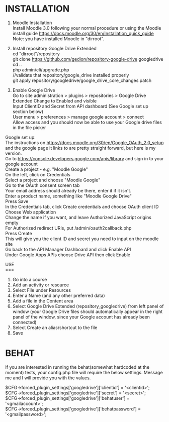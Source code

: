 INSTALLATION
============

1. Moodle Installation<br />
Install Moodle 3.0 following your normal procedure or using the Moodle install guide https://docs.moodle.org/30/en/Installation_quick_guide<br />
Note: you have installed Moodle in "dirroot".<br />


2. Install repository Google Drive Extended<br />
cd "dirroot"/repository<br />
git clone https://github.com/gedion/repository-google-drive googledrive<br />
cd ..<br />
php admin/cli/upgrade.php<br /> 
//validate that repository/google_drive installed properly<br />
git apply repository/googledrive/google_drive_core_changes.patch<br />

3. Enable Google Drive<br />
Go to site administration > plugins > repositories > Google Drive Extended 
Change to Enabled and visible<br />
Input ClientID and Secret from API dashboard (See Google set up section below)<br />
User menu > preferences > manage google account > connect<br />
Allow access and you should now be able to use your Google drive files in the file picker<br />

Google set up:<br />
The instructions on https://docs.moodle.org/30/en/Google_OAuth_2.0_setup and the google page it links to are pretty straight forward, but here is my version.<br />
Go to https://console.developers.google.com/apis/library and sign in to your google account<br />
Create a project - e.g. "Moodle Google"<br />
On the left, click on Credentials<br />
Select a project and choose "Moodle Google"<br />
Go to the OAuth consent screen tab<br />
Your email address should already be there, enter it if it isn't.<br />
Enter a product name, something like "Moodle Google Drive"<br />
Press Save<br />
In the Credentials tab, click Create credentials and choose OAuth client ID<br />
Choose Web application<br />
Change the name if you want, and leave Authorized JavaScript origins empty<br />
For Authorized redirect URIs, put <Moodle web root>/admin/oauth2callback.php<br />
Press Create<br />
This will give you the client ID and secret you need to input on the moodle site<br />
Go back to the API Manager Dashboard and click Enable API<br />
Under Google Apps APIs choose Drive API then click Enable<br />

USE<br />
===<br />

1) Go into a course<br /> 
2) Add an activity or resource<br />
3) Select File under Resources<br />
4) Enter a Name (and any other preferred data)<br />
5) Add a file in the Content area<br />
6) Select Google Drive Extended (repository_googledrive) from left panel of window (your Google Drive files should automatically appear in the right panel of the window, since your Google account has already been connected)<br />
7) Select Create an alias/shortcut to the file<br />
8) Save<br />

BEHAT<br />
===

If you are interested in running the behat(somewhat hardcoded at the moment) tests, your config.php file will require the below settings. Message me and I will provide you with the values.<br /> 

$CFG->forced_plugin_settings['googledrive']['clientid'] = '&lt;clientid&gt;';<br />
$CFG->forced_plugin_settings['googledrive']['secret'] = '&lt;secret&gt;';<br />
$CFG->forced_plugin_settings['googledrive']['behatuser'] = '&lt;gmailaccount&gt;';<br />
$CFG->forced_plugin_settings['googledrive']['behatpassword'] = '&lt;gmailpassword&gt;';<br />
